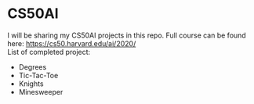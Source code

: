 # CS50AI

I will be sharing my CS50AI projects in this repo. Full course can be found here: <https://cs50.harvard.edu/ai/2020/>  
List of completed project:  
* Degrees
* Tic-Tac-Toe
* Knights
* Minesweeper
